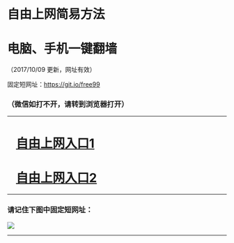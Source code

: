 ﻿# 自由上网简易方法

# 电脑、手机一键翻墙

（2017/10/09 更新，网址有效）

固定短网址：https://git.io/free99

### （微信如打不开，请转到浏览器打开）


***





# &nbsp;&nbsp; <a href="http://ft92535078.fwq-tz-1001.info/fwqtz01.html?t=100900132633 " target="_blank">自由上网入口1</a>
# &nbsp;&nbsp; <a href="http://ft2845125475.fwq-tz-1002.info/fwqtz02.html?t=100900121917 " target="_blank">自由上网入口2</a>
***

### 请记住下图中固定短网址：

<img src="https://s3-us-west-2.amazonaws.com/fwq-1001/yjfq-20170905okok.png" /> 


***

